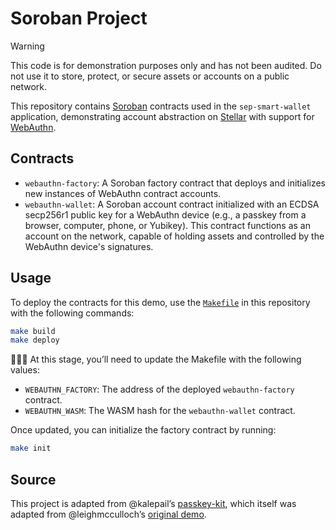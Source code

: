 # Soroban Project

> [!WARNING]  
> This code is for demonstration purposes only and has not been audited. Do not use it to store, protect, or secure assets or accounts on a public network.

This repository contains [Soroban] contracts used in the `sep-smart-wallet` application, demonstrating account abstraction on [Stellar] with support for [WebAuthn].

## Contracts

- `webauthn-factory`: A Soroban factory contract that deploys and initializes new instances of WebAuthn contract accounts.
- `webauthn-wallet`: A Soroban account contract initialized with an ECDSA secp256r1 public key for a WebAuthn device (e.g., a passkey from a browser, computer, phone, or Yubikey). This contract functions as an account on the network, capable of holding assets and controlled by the WebAuthn device's signatures.

## Usage

To deploy the contracts for this demo, use the [`Makefile`] in this repository with the following commands:

```sh
make build
make deploy
```

👋👋👋 At this stage, you’ll need to update the Makefile with the following values:

- `WEBAUTHN_FACTORY`: The address of the deployed `webauthn-factory` contract.
- `WEBAUTHN_WASM`: The WASM hash for the `webauthn-wallet` contract.

Once updated, you can initialize the factory contract by running:

```sh
make init
```

## Source

This project is adapted from @kalepail’s [passkey-kit](https://github.com/kalepail/passkey-kit), which itself was adapted from @leighmcculloch’s [original demo](https://github.com/leighmcculloch/soroban-webauthn).

[Stellar]: https://stellar.org
[Soroban]: https://soroban.stellar.org
[WebAuthn]: https://www.w3.org/TR/webauthn-2/
[`Makefile`]: ./Makefile
